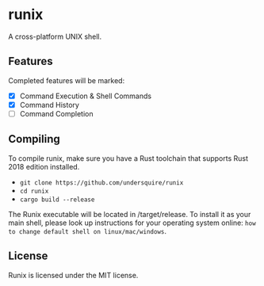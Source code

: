 # runix
A cross-platform UNIX shell.

## Features
Completed features will be marked:

- [X] Command Execution & Shell Commands
- [X] Command History
- [ ] Command Completion

## Compiling
To compile runix, make sure you have a Rust toolchain that supports Rust 2018 edition installed.

- `git clone https://github.com/undersquire/runix`
- `cd runix`
- `cargo build --release`

The Runix executable will be located in /target/release. To install it as your main shell, please look up instructions for your operating system online: `how to change default shell on linux/mac/windows`.

## License
Runix is licensed under the MIT license.

